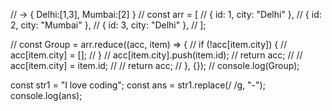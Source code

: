 <!-- solvd miscllaneous js ws with api response qs -->

// → { Delhi:[1,3], Mumbai:[2] }
// const arr = [
// { id: 1, city: "Delhi" },
// { id: 2, city: "Mumbai" },
// { id: 3, city: "Delhi" },
// ];

// const Group = arr.reduce((acc, item) => {
// if (!acc[item.city]) {
// acc[item.city] = [];
// }
// acc[item.city].push(item.id);
// return acc;
// // acc[item.city] = item.id;
// // return acc;
// }, {});
// console.log(Group);

const str1 = "I love coding";
const ans = str1.replace(/ /g, "-");
console.log(ans);
